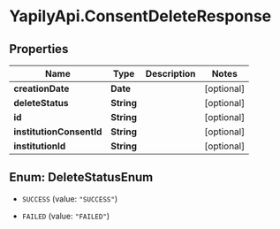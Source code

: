 # YapilyApi.ConsentDeleteResponse

## Properties

Name | Type | Description | Notes
------------ | ------------- | ------------- | -------------
**creationDate** | **Date** |  | [optional] 
**deleteStatus** | **String** |  | [optional] 
**id** | **String** |  | [optional] 
**institutionConsentId** | **String** |  | [optional] 
**institutionId** | **String** |  | [optional] 



## Enum: DeleteStatusEnum


* `SUCCESS` (value: `"SUCCESS"`)

* `FAILED` (value: `"FAILED"`)




